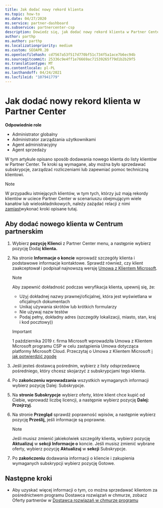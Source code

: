 ```yaml
---
title: Jak dodać nowy rekord klienta
ms.topic: how-to
ms.date: 04/27/2020
ms.service: partner-dashboard
ms.subservice: partnercenter-csp
description: Dowiedz się, jak dodać nowy rekord klienta w Partner Center. Następnie możesz sprzedawać subskrypcje klientów, zarządzać rozliczeniami lub zapewniać pomoc techniczną dla klientów.
author: parthp
ms.author: parthp
ms.localizationpriority: medium
ms.custom: SEOAPR.20
ms.openlocfilehash: cd7567a53f517d770bf51c734f5a1ace7b6ec94b
ms.sourcegitcommit: 25336c9e4ff1e76669ac71539265f79d1b2b29f5
ms.translationtype: MT
ms.contentlocale: pl-PL
ms.lasthandoff: 04/24/2021
ms.locfileid: "107941779"
---
```

# <a name="how-to-add-a-new-customer-record-in-partner-center"></a>Jak dodać nowy rekord klienta w Partner Center

**Odpowiednie role**

- Administrator globalny
- Administrator zarządzania użytkownikami
- Agent administracyjny
- Agent sprzedaży

W tym artykule opisano sposób dodawania nowego klienta do listy klientów w Partner Center. Te kroki są wymagane, aby można było sprzedawać subskrypcje, zarządzać rozliczeniami lub zapewniać pomoc techniczną klientowi.

>[!NOTE]
>W przypadku istniejących klientów, w tym tych, którzy [](multichannel.md) już mają rekordy klientów w uciece Partner Center w scenariuszu obejmującym wiele kanałów lub wieloskładnikowych, należy zażądać relacji z nimi [zamiast](request-a-relationship-with-a-customer.md)wykonać kroki opisane tutaj. [](multipartner.md)

## <a name="to-add-a-new-customer-in-partner-center"></a>Aby dodać nowego klienta w Centrum partnerskim

1. Wybierz **pozycję Klienci** z Partner Center menu, a następnie wybierz pozycję Dodaj **klienta.**

2. Na stronie **Informacje o koncie** wprowadź szczegóły klienta i podstawowe informacje kontaktowe. Sprawdź również, czy klient zaakceptował i podpisał najnowszą wersję [Umowa z Klientem Microsoft](agreements.md).

   >[!NOTE]
   >
   >Aby zapewnić dokładność podczas weryfikacja klienta, upewnij się, że:
   >
   >- Użyj dokładnej nazwy prawnej/oficjalnej, która jest wyświetlana w oficjalnych dokumentach
   >- Unikaj używania skrótów lub krótkich formularzy
   >- Nie używaj nazw testów
   >- Podaj pełny, dokładny adres (szczegóły lokalizacji, miasto, stan, kraj i kod pocztowy))

   >[!IMPORTANT]
   > 1 października 2019 r. firma  Microsoft wprowadziła Umowa z Klientem Microsoft programu CSP w celu zastąpienia Umowa dotycząca platformy Microsoft Cloud. Przeczytaj o Umowa z Klientem Microsoft [i jak potwierdzić zgodę](confirm-customer-agreement.md)
  
3. Jeśli jesteś dostawcą pośrednim, wybierz z listy odsprzedawcę pośredniego, który chcesz skojarzyć z subskrypcjami tego klienta.

4. Po **zakończeniu wprowadzania** wszystkich wymaganych informacji wybierz pozycję Dalej: Subskrypcje.

5. Na **stronie Subskrypcje** wybierz oferty, które klient chce kupić od Ciebie, wprowadź liczbę licencji, a następnie wybierz pozycję **Dalej: Przejrzyj**.

6. Na stronie **Przegląd** sprawdź poprawność wpisów, a następnie wybierz pozycję **Prześlij,** jeśli informacje są poprawne.

   >[!NOTE]
   >Jeśli musisz zmienić jakiekolwiek szczegóły klienta, wybierz pozycję **Aktualizuj** w **sekcji Informacje o** koncie. Jeśli musisz zmienić wybrane oferty, wybierz pozycję **Aktualizuj** w **sekcji** Subskrypcje.

7. Po **zakończeniu** dodawania informacji o kliencie i zakupienia wymaganych subskrypcji wybierz pozycję Gotowe.

## <a name="next-steps"></a>Następne kroki

- Aby uzyskać więcej informacji o tym, co można sprzedawać klientom za pośrednictwem programu Dostawca rozwiązań w chmurze, zobacz Oferty partnerów w [Dostawca rozwiązań w chmurze programu](csp-offers.md)

